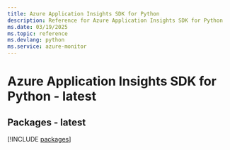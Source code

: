 ```yaml
---
title: Azure Application Insights SDK for Python
description: Reference for Azure Application Insights SDK for Python
ms.date: 03/19/2025
ms.topic: reference
ms.devlang: python
ms.service: azure-monitor
---
```

# Azure Application Insights SDK for Python - latest
## Packages - latest
[!INCLUDE [packages](application-insights-index.md)]